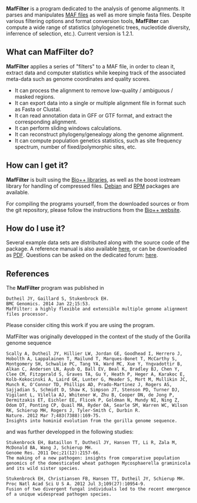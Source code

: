 **MafFilter** is a program dedicated to the analysis of genome alignments. It parses and manipulates [MAF files](https://genome.ucsc.edu/FAQ/FAQformat.html#format5) as well as more simple fasta files. Despite various filtering options and format conversion tools, **MafFilter** can compute a wide range of statistics (phylogenetic trees, nucleotide diversity, inferrence of selection, etc.). Current version is 1.2.1.


## What can MafFilter do?

**MafFilter** applies a series of "filters" to a MAF file, in order to clean it, extract data and computer statistics while keeping track of the associated meta-data such as genome coordinates and quality scores.

* It can process the alignment to remove low-quality / ambiguous / masked regions.
* It can export data into a single or multiple alignment file in format such as Fasta or Clustal.
* It can read annotation data in GFF or GTF format, and extract the corresponding alignment.
* It can perform sliding windows calculations.
* It can reconstruct phylogeny/genealogy along the genome alignment.
* It can compute population genetics statistics, such as site frequency spectrum, number of fixed/polymorphic sites, etc.

## How can I get it?

**MafFilter** is built using the [Bio++ libraries](http://biopp.univ-montp2.fr), as well as the boost iostream library for handling of compressed files. [Debian](https://packages.debian.org/search?keywords=maffilter&searchon=names&suite=stable&section=all) and [RPM](https://download.opensuse.org/repositories/home:/jdutheil:/Bio++2.3.0/) packages are available.

For compiling the programs yourself, from the downloaded sources or from the git repository, please follow the instructions from the [Bio++ website](http://biopp.univ-montp2.fr/wiki/index.php/Installation).

## How do I use it? 

Several example data sets are distributed along with the source code of the package. A reference manual is also available [here](http://biopp.univ-montp2.fr/manual/html/maffilter/), or can be downloaded as [PDF](http://biopp.univ-montp2.fr/manual/pdf/maffilter/). Questions can be asked on the dedicated forum: [here](https://groups.google.com/forum/?hl=en#!forum/maffilter).

## References

The **MafFilter** program was published in

```
Dutheil JY, Gaillard S, Stukenbrock EH.
BMC Genomics. 2014 Jan 22;15:53.
MafFilter: a highly flexible and extensible multiple genome alignment files processor.
```
Please consider citing this work if you are using the program. 

MafFilter was originally developped in the context of the study of the Gorilla genome sequence

```
Scally A, Dutheil JY, Hillier LW, Jordan GE, Goodhead I, Herrero J, Hobolth A, Lappalainen T, Mailund T, Marques-Bonet T, McCarthy S, Montgomery SH, Schwalie PC, Tang YA, Ward MC, Xue Y, Yngvadottir B, Alkan C, Andersen LN, Ayub Q, Ball EV, Beal K, Bradley BJ, Chen Y, Clee CM, Fitzgerald S, Graves TA, Gu Y, Heath P, Heger A, Karakoc E, Kolb-Kokocinski A, Laird GK, Lunter G, Meader S, Mort M, Mullikin JC, Munch K, O'Connor TD, Phillips AD, Prado-Martinez J, Rogers AS, Sajjadian S, Schmidt D, Shaw K, Simpson JT, Stenson PD, Turner DJ, Vigilant L, Vilella AJ, Whitener W, Zhu B, Cooper DN, de Jong P, Dermitzakis ET, Eichler EE, Flicek P, Goldman N, Mundy NI, Ning Z, Odom DT, Ponting CP, Quail MA, Ryder OA, Searle SM, Warren WC, Wilson RK, Schierup MH, Rogers J, Tyler-Smith C, Durbin R.
Nature. 2012 Mar 7;483(7388):169-75.
Insights into hominid evolution from the gorilla genome sequence.
```
and was further developped in the following studies:

```
Stukenbrock EH, Bataillon T, Dutheil JY, Hansen TT, Li R, Zala M, McDonald BA, Wang J, Schierup MH.
Genome Res. 2011 Dec;21(12):2157-66.
The making of a new pathogen: insights from comparative population genomics of the domesticated wheat pathogen Mycosphaerella graminicola and its wild sister species.

Stukenbrock EH, Christiansen FB, Hansen TT, Dutheil JY, Schierup MH.
Proc Natl Acad Sci U S A. 2012 Jul 3;109(27):10954-9.
Fusion of two divergent fungal individuals led to the recent emergence of a unique widespread pathogen species.

```
